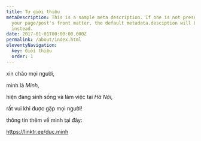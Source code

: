 ```yaml
---
title: Tự giới thiệu
metaDescription: This is a sample meta description. If one is not present in
  your page/post's front matter, the default metadata.desciption will be used
  instead.
date: 2017-01-01T00:00:00.000Z
permalink: /about/index.html
eleventyNavigation:
  key: Giới thiệu
  order: 1
---
```

xin chào mọi người, 

mình là *Minh*, 

hiện đang sinh sống và làm việc tại *Hà Nội,* 

rất vui khi được gặp mọi người! 

thông tin thêm về mình tại đây: <!--StartFragment-->

<https://linktr.ee/duc.minh>

<!--EndFragment-->